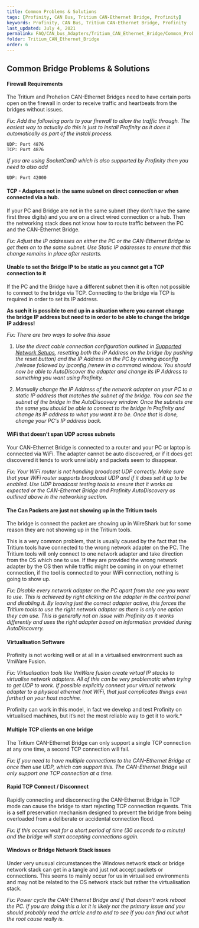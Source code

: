 ```yaml
---
title: Common Problems & Solutions
tags: [Profinity, CAN Bus, Tritium CAN-Ethernet Bridge, Profinity]
keywords: Profinity, CAN Bus, Tritium CAN-Ethernet Bridge, Profinity
last_updated: July 4, 2021
permalink: FAQ/CAN_bus_Adapters/Tritium_CAN_Ethernet_Bridge/Common_Problems_And_Solutions.html
folder: Tritium_CAN_Ethernet_Bridge
order: 6
---
```


## Common Bridge Problems & Solutions

#### Firewall Requirements

The Tritium and Prohelion CAN-Ethernet Bridges need to have certain ports open on the firewall in order to receive traffic and heartbeats from the bridges without issues.

*Fix: Add the following ports to your firewall to allow the traffic through. The easiest way to actually do this is just to install Profinity as it does it automatically as part of the install process.*

    UDP: Port 4876
    TCP: Port 4876

*If you are using SocketCanD which is also supported by Profinity then you need to also add*

    UDP: Port 42000

#### TCP - Adapters not in the same subnet on direct connection or when connected via a hub.

If your PC and Bridge are not in the same subnet (they don’t have the same first three digits) and you are on a direct wired connection or a hub. Then the networking stack does not know how to route traffic between the PC and the CAN-Ethernet Bridge.

*Fix: Adjust the IP addresses on either the PC or the CAN-Ethernet Bridge to get them on to the same subnet. Use Static IP addresses to ensure that this change remains in place after restarts.*

#### Unable to set the Bridge IP to be static as you cannot get a TCP connection to it

If the PC and the Bridge have a different subnet then it is often not possible to connect to the bridge via TCP.  Connecting to the bridge via TCP is required in order to set its IP address.  

**As such it is possible to end up in a situation where you cannot change the bridge IP address but need to in order to be able to change the bridge IP address!**

*Fix: There are two ways to solve this issue*

1. *Use the direct cable connection configuration outlined in [Supported Network Setups](Supported_Network_Setups.html), resetting both the IP Address on the bridge (by pushing the reset button) and the IP Address on the PC by running ipconfig /release followed by ipconfig /renew in a command window.  You should now be able to AutoDiscover the adapter and change its IP Address to something you want using Profinity.*

2. *Manually change the IP Address of the network adapter on your PC to a static IP address that matches the subnet of the bridge.  You can see the subnet of the bridge in the AutoDiscovery window.  Once the subnets are the same you should be able to connect to the bridge in Profinity and change its IP address to what you want it to be.  Once that is done, change your PC's IP address back.*

#### WiFi that doesn’t span UDP across subnets

Your CAN-Ethernet Bridge is connected to a router and your PC or laptop is connected via WiFi. The adapter cannot be auto discovered, or if it does get discovered it tends to work unreliably and packets seem to disappear.

*Fix: Your WiFi router is not handling broadcast UDP correctly. Make sure that your WiFi router supports broadcast UDP and if it does set it up to be enabled. Use UDP broadcast testing tools to ensure that it works as expected or the CAN-Ethernet Bridge and Profinity AutoDiscovery as outlined above in the networking section.*

#### The Can Packets are just not showing up in the Tritium tools

The bridge is connect the packet are showing up in WireShark but for some reason they are not showing up in the Tritium tools. 

This is a very common problem, that is usually caused by the fact that the Tritium tools have connected to the wrong network adapter on the PC. The Tritium tools will only connect to one network adapter and take direction from the OS which one to use. If they are provided the wrong network adapter by the OS then while traffic might be coming in on your ethernet connection, if the tool is connected to your WiFi connection, nothing is going to show up.

*Fix: Disable every network adapter on the PC apart from the one you want to use. This is achieved by right clicking on the adapter in the control panel and disabling it. By leaving just the correct adapter active, this forces the Tritium tools to use the right network adapter as there is only one option they can use. This is generally not an issue with Profinity as it works differently and uses the right adapter based on information provided during AutoDiscovery.*

#### Virtualisation Software

Profinity is not working well or at all in a virtualised environment such as VmWare Fusion.

*Fix: Virtualisation tools like VmWare fusion create virtual IP stacks to virtualise network adapters. All of this can be very problematic when trying to get UDP to work. If possible explicitly connect your virtual network adapter to a physical ethernet (not WiFi, that just complicates things even further) on your host machine.*

Profinity can work in this model, in fact we develop and test Profinity on virtualised machines, but it’s not the most reliable way to get it to work.*

#### Multiple TCP clients on one bridge

The Tritium CAN-Ethernet Bridge can only support a single TCP connection at any one time, a second TCP connection will fail.
 
*Fix: If you need to have multiple connections to the CAN-Ethernet Bridge at once then use UDP, which can support this. The CAN-Ethernet Bridge will only support one TCP connection at a time.*

#### Rapid TCP Connect / Disconnect

Rapidly connecting and disconnecting the CAN-Ethernet Bridge in TCP mode can cause the bridge to start rejecting TCP connection requests. This is a self preservation mechanism designed to prevent the bridge from being overloaded from a deliberate or accidental connection flood.

*Fix: If this occurs wait for a short period of time (30 seconds to a minute) and the bridge will start accepting connections again.*

#### Windows or Bridge Network Stack issues

Under very unusual circumstances the Windows network stack or bridge network stack can get in a tangle and just not accept packets or connections. This seems to mainly occur for us in virtualised environments and may not be related to the OS network stack but rather the virtualisation stack.

*Fix: Power cycle the CAN-Ethernet Bridge and if that doesn’t work reboot the PC. If you are doing this a lot it is likely not the primary issue and you should probably read the article end to end to see if you can find out what the root cause really is.*